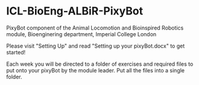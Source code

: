 # ICL-BioEng-ALBiR-PixyBot
PixyBot component of the Animal Locomotion and Bioinspired Robotics module, Bioenginering department, Imperial College London

Please visit "Setting Up" and read "Setting up your pixyBot.docx" to get started!

Each week you will be directed to a folder of exercises and required files to put onto your pixyBot by the module leader. Put all the files into a single folder.
